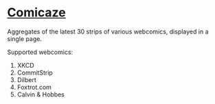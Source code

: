 # [Comicaze](https://comicaze.herokuapp.com)

Aggregates of the latest 30 strips of various webcomics, displayed in a single page.

Supported webcomics:

1. XKCD
2. CommitStrip
3. Dilbert
4. Foxtrot.com
5. Calvin & Hobbes